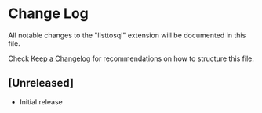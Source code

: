 # Change Log
All notable changes to the "listtosql" extension will be documented in this file.

Check [Keep a Changelog](http://keepachangelog.com/) for recommendations on how to structure this file.

## [Unreleased]
- Initial release